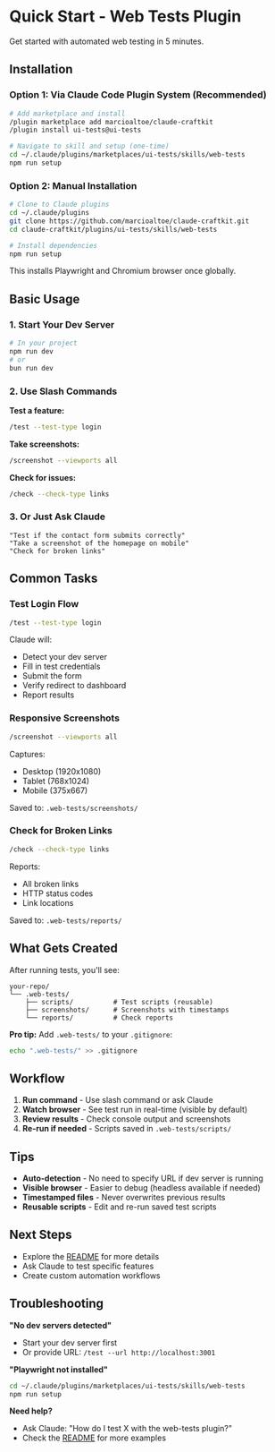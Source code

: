 # Quick Start - Web Tests Plugin

Get started with automated web testing in 5 minutes.

## Installation

### Option 1: Via Claude Code Plugin System (Recommended)

```bash
# Add marketplace and install
/plugin marketplace add marcioaltoe/claude-craftkit
/plugin install ui-tests@ui-tests

# Navigate to skill and setup (one-time)
cd ~/.claude/plugins/marketplaces/ui-tests/skills/web-tests
npm run setup
```

### Option 2: Manual Installation

```bash
# Clone to Claude plugins
cd ~/.claude/plugins
git clone https://github.com/marcioaltoe/claude-craftkit.git
cd claude-craftkit/plugins/ui-tests/skills/web-tests

# Install dependencies
npm run setup
```

This installs Playwright and Chromium browser once globally.

## Basic Usage

### 1. Start Your Dev Server

```bash
# In your project
npm run dev
# or
bun run dev
```

### 2. Use Slash Commands

**Test a feature:**
```bash
/test --test-type login
```

**Take screenshots:**
```bash
/screenshot --viewports all
```

**Check for issues:**
```bash
/check --check-type links
```

### 3. Or Just Ask Claude

```
"Test if the contact form submits correctly"
"Take a screenshot of the homepage on mobile"
"Check for broken links"
```

## Common Tasks

### Test Login Flow

```bash
/test --test-type login
```

Claude will:
- Detect your dev server
- Fill in test credentials
- Submit the form
- Verify redirect to dashboard
- Report results

### Responsive Screenshots

```bash
/screenshot --viewports all
```

Captures:
- Desktop (1920x1080)
- Tablet (768x1024)
- Mobile (375x667)

Saved to: `.web-tests/screenshots/`

### Check for Broken Links

```bash
/check --check-type links
```

Reports:
- All broken links
- HTTP status codes
- Link locations

Saved to: `.web-tests/reports/`

## What Gets Created

After running tests, you'll see:

```
your-repo/
└── .web-tests/
    ├── scripts/          # Test scripts (reusable)
    ├── screenshots/      # Screenshots with timestamps
    └── reports/          # Check reports
```

**Pro tip:** Add `.web-tests/` to your `.gitignore`:

```bash
echo ".web-tests/" >> .gitignore
```

## Workflow

1. **Run command** - Use slash command or ask Claude
2. **Watch browser** - See test run in real-time (visible by default)
3. **Review results** - Check console output and screenshots
4. **Re-run if needed** - Scripts saved in `.web-tests/scripts/`

## Tips

- **Auto-detection** - No need to specify URL if dev server is running
- **Visible browser** - Easier to debug (headless available if needed)
- **Timestamped files** - Never overwrites previous results
- **Reusable scripts** - Edit and re-run saved test scripts

## Next Steps

- Explore the [README](README.md) for more details
- Ask Claude to test specific features
- Create custom automation workflows

## Troubleshooting

**"No dev servers detected"**
- Start your dev server first
- Or provide URL: `/test --url http://localhost:3001`

**"Playwright not installed"**
```bash
cd ~/.claude/plugins/marketplaces/ui-tests/skills/web-tests
npm run setup
```

**Need help?**
- Ask Claude: "How do I test X with the web-tests plugin?"
- Check the [README](README.md) for more examples
